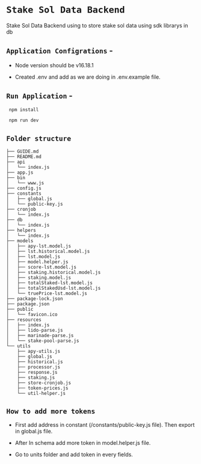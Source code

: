 # ``Stake Sol Data Backend``

 Stake Sol Data Backend using to store stake sol data using sdk librarys in db
 
##  ```Application Configrations``` - 

* Node version should be v16.18.1

* Created .env and add as we are doing in .env.example file.

## ```Run Application``` - 
```js
 npm install
```

```js
 npm run dev
```


## ```Folder structure```

```
├── GUIDE.md
├── README.md
├── api
│   └── index.js
├── app.js
├── bin
│   └── www.js
├── config.js
├── constants
│   ├── global.js
│   └── public-key.js
├── cronjob
│   └── index.js
├── db
│   └── index.js
├── helpers
│   └── index.js
├── models
│   ├── apy-lst.model.js
│   ├── lst.historical.model.js
│   ├── lst.model.js
│   ├── model.helper.js
│   ├── score-lst.model.js
│   ├── staking.historical.model.js
│   ├── staking.model.js
│   ├── totalStaked-lst.model.js
│   ├── totalStakedUsd-lst.model.js
│   └── truePrice-lst.model.js
├── package-lock.json
├── package.json
├── public
│   └── favicon.ico
├── resources
│   ├── index.js
│   ├── lido-parse.js
│   ├── marinade-parse.js
│   └── stake-pool-parse.js
└── utils
    ├── apy-utils.js
    ├── global.js
    ├── historical.js
    ├── processor.js
    ├── response.js
    ├── staking.js
    ├── store-cronjob.js
    ├── token-prices.js
    └── util-helper.js
```

## ``How to add more tokens``

 - First add address in constant (/constants/public-key.js file).
   Then export in global.js file.

 - After In schema add more token in model.helper.js file.

 - Go to units folder and add token in every fields.